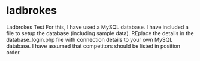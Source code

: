 # ladbrokes
Ladbrokes Test
For this, I have used a MySQL database.  I have included a file to setup the database (including sample data).  REplace the details in the database_login.php file with connection details to your own MySQL database.
I have assumed that competitors should be listed in position order.
